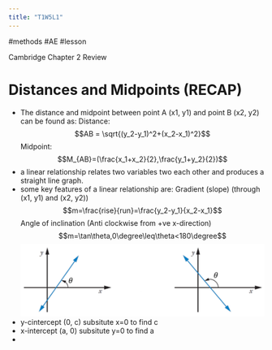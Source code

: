 ```yaml
---
title: "T1W5L1"
---
```

#methods #AE #lesson 

Cambridge Chapter 2 Review

# Distances and Midpoints (RECAP)
- The distance and midpoint between point A (x1, y1) and point B (x2, y2) can be found as:
Distance: $$AB = \sqrt{(y_2-y_1)^2+(x_2-x_1)^2}$$
Midpoint: $$M_{AB}=(\frac{x_1+x_2}{2},\frac{y_1+y_2}{2})$$
- a linear relationship relates two variables two each other and produces a straight line graph.
- some key features of a linear relationship are:
Gradient (slope) (through (x1, y1) and (x2, y2)) $$m=\frac{rise}{run}=\frac{y_2-y_1}{x_2-x_1}$$
Angle of inclination (Anti clockwise from +ve x-direction) $$m=\tan\theta,0\degree\leq\theta<180\degree$$
![](content/notes/images/Pasted%20image%2020230228140559.png)
- y-cintercept (0, c) subsitute x=0 to find c
- x-intercept (a, 0) subsitute y=0 to find a
- 